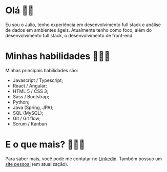 # Olá 👋🏽
Eu sou o Júlio, tenho experiência em desenvolvimento full stack e análise de dados em ambientes ágeis. Atualmente tenho como foco, além do desenvolvimento full stack, o desenvolvimento de front-end.

# Minhas habilidades 👨🏽‍💻
Minhas principais habilidades são:
- Javascript / Typescript;
- React / Angular;
- HTML 5 / CSS 3;
- Sass / Bootstrap;
- Python;
- Java (Spring, JPA);
- SQL (MySQL);
- Git / Git flow;
- Scrum / Kanban

# E o que mais? 🕵🏽‍♂️
Para saber mais, você pode me contatar no [Linkedin](https://www.linkedin.com/in/jcnevess/). Também possuo um [site pessoal](https://jcnevess.github.io/) (em atualização).
